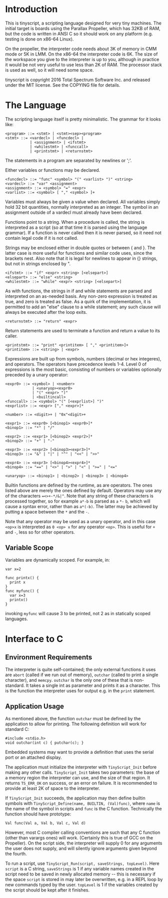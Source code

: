 Introduction
============

This is tinyscript, a scripting language designed for very tiny
machines. The initial target is boards using the Parallax Propeller,
which has 32KB of RAM, but the code is written in ANSI C so it should
work on any platform (e.g. testing is done on x86-64 Linux).

On the propeller, the interpreter code needs about 3K of memory in CMM
mode or 5K in LMM. On the x86-64 the interpreter code is 6K. The size
of the workspace you give to the interpreter is up to you, although in
practice it would be not very useful to use less than 2K of RAM. The
processor stack is used as well, so it will need some space.

tinyscript is copyright 2016 Total Spectrum Software Inc. and released
under the MIT license. See the COPYING file for details.

The Language
============
The scripting language itself is pretty minimalistic. The grammar for it
looks like:

    <program> ::= <stmt> | <stmt><sep><program>
    <stmt> ::= <vardecl> | <funcdecl> |
               | <assignment> | <ifstmt>
               | <whilestmt> | <funccall>
               | <printstmt> | <returnstmt>

The statements in a program are separated by newlines or ';'.

Either variables or functions may be declared.

    <funcdecl> ::= "func" <symbol> "(" <varlist> ")" <string>
    <vardecl> ::= "var" <assignment>
    <assignment> ::= <symbol> "=" <expr>
    <varlist> ::= <symbol> [ "," <symbol> ]+
    
Variables must always be given a value when declared. All variables
simply hold 32 bit quantities, normally interpreted as an integer.
The symbol in an assignment outside of a vardecl must already have
been declared.

Functions point to a string. When a procedure is called, the string
is interpreted as a script (so at that time it is parsed using the
language grammar). If a function is never called then it is never
parsed, so it need not contain legal code if it is not called.

Strings may be enclosed either in double quotes or between { and }.
The latter case is more useful for functions and similar code uses,
since the brackets nest. Also note that it is legal for newlines to
appear in {} strings, but not in strings enclosed by ".

    <ifstmt> ::= "if" <expr> <string> [<elsepart>]
    <elsepart> ::= "else" <string>
    <whilestmt> ::= "while" <expr> <string> [<elsepart>]

As with functions, the strings in if and while statements are parsed
and interpreted on an as-needed basis. Any non-zero expression is
treated as true, and zero is treated as false. As a quirk of the
implementation, it is permitted to add an "else" clause to a while statement;
any such clause will always be executed after the loop exits.

    <returnstmt> ::= "return" <expr>

Return statements are used to terminate a function and return a value
to its caller.

    <printstmt> ::= "print" <printitem> [ "," <printitem>]+
    <printitem> ::= <string> | <expr>

Expressions are built up from symbols, numbers (decimal or hex integeres), and
operators. The operators have precedence levels 1-4. Level 0 of expressions is
the most basic, consisting of numbers or variables optionally preceded by a
unary operator:

    <expr0> ::= <symbol> | <number> 
                | <unaryop><expr0> 
                | "(" <expr> ")"
                | <builtincall>
    <funccall> ::= <symbol> "(" [<exprlist>] ")"
    <exprlist> ::= <expr> ["," <expr>]*
    
    <number> ::= <digit>+ | "0x"<digit>+

    <expr1> ::= <expr0> [<binop1> <expr0>]*
    <binop1> ::= "*" | "/"

    <expr2> ::= <expr1> [<binop2> <expr2>]*
    <binop2> ::= "+" | "-"

    <expr3> ::= <expr2> [<binop3><expr3>]*
    <binop3> ::= "&" | "|" | "^" | "<<" | ">>"

    <expr4> ::= <expr3> [<binop4><expr4>]*
    <binop4> ::= "==" | "<>" | ">" | "<" | ">=" | "<="

    <unaryop> ::= <binop1> | <binop2> | <binop3> | <binop4>

Builtin functions are defined by the runtime, as are operators. The ones
listed above are merely the ones defined by default. Operators may use
any of the characters `=<>+-*/&|^`. Note that any string of these characters
is processed together, so for example `a*-b` is parsed as `a` `*-` `b`,
which will cause a syntax error, rather than as `a*(-b)`. The latter may
be achieved by putting a space between the `*` and the `-`.

Note that any operator may be used as a unary operator, and in this case
`<op>x` is interpreted as `0 <op> x` for any operator `<op>`. This is useful
for `+` and `-`, less so for other operators.

Variable Scope
--------------

Variables are dynamically scoped. For example, in:
```
var x=2

func printx() {
  print x
}
func myfunc() {
  var x=3
  printx()
}
```
invoking `myfunc` will cause 3 to be printed, not 2 as in statically scoped
languages.

Interface to C
==============

Environment Requirements
------------------------

The interpreter is quite self-contained; the only external functions
it uses are `abort` (called if we run out of memory), `outchar`
(called to print a single character), and `memcpy`. `outchar` is the
only one of these that is non-standard. It takes a single int as
parameter and prints it as a character. This is the function the
interpreter uses for output e.g. in the `print` statement.

Application Usage
-----------------

As mentioned above, the function `outchar` must be defined by the application
to allow for printing. The following definition will work for standard C:
```
#include <stdio.h>
void outchar(int c) { putchar(c); }
```
Embedded systems may want to provide a definition that uses the serial port
or an attached display.

The application must initialize the interpreter with `TinyScript_Init` before
making any other calls. `TinyScript_Init` takes two parameters: the base
of a memory region the interpreter can use, and the size of that region.
It returns `TS_ERR_OK` on success, or an error on failure. It is recommended
to provide at least 2K of space to the interpreter.

If `TinyScript_Init` succeeds, the application may then define builtin
symbols with `TinyScript_Define(name, BUILTIN, (Val)func)`, where
`name` is the name of the symbol in scripts and `func` is the C
function. Technically the function should have prototype:

    Val func(Val a, Val b, Val c, Val d)

However, most C compiler calling conventions are such that any C function
(other than varargs ones) will work. (Certainly this is true of GCC on
the Propeller). On the script side, the interpreter
will supply 0 for any arguments the user does not supply, and will silently
ignore arguments given beyond the fourth.

To run a script, use `TinyScript_Run(script, saveStrings, topLevel)`. Here
`script` is a C string, `saveStrings` is 1 if any variable names created
in the script need to be saved in newly allocated memory -- this is necessary
if the space `script` is stored in may later be overwritten, e.g. in
a REPL loop by new commands typed by the user. `topLevel` is 1 if the
variables created by the script should be kept after it finishes.

